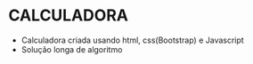 # CALCULADORA

- Calculadora criada usando html, css(Bootstrap) e Javascript
- Solução longa de algoritmo
